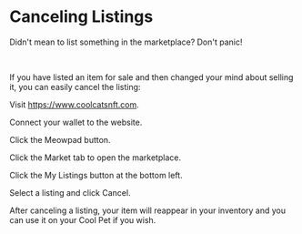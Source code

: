 # Canceling Listings


Didn't mean to list something in the marketplace? Don't panic!

​

If you have listed an item for sale and then changed your mind about selling it, you can easily cancel the listing:

Visit https://www.coolcatsnft.com.

Connect your wallet to the website.

Click the Meowpad button.

Click the Market tab to open the marketplace.

Click the My Listings button at the bottom left.

Select a listing and click Cancel.

After canceling a listing, your item will reappear in your inventory and you can use it on your Cool Pet if you wish.

